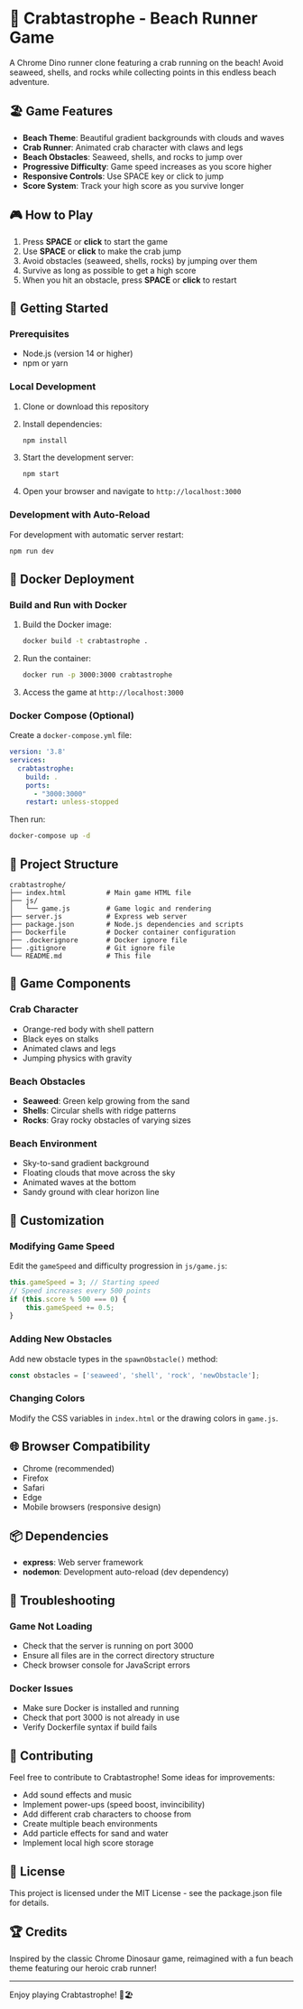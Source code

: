 # 🦀 Crabtastrophe - Beach Runner Game

A Chrome Dino runner clone featuring a crab running on the beach! Avoid seaweed, shells, and rocks while collecting points in this endless beach adventure.

## 🏖️ Game Features

- **Beach Theme**: Beautiful gradient backgrounds with clouds and waves
- **Crab Runner**: Animated crab character with claws and legs
- **Beach Obstacles**: Seaweed, shells, and rocks to jump over
- **Progressive Difficulty**: Game speed increases as you score higher
- **Responsive Controls**: Use SPACE key or click to jump
- **Score System**: Track your high score as you survive longer

## 🎮 How to Play

1. Press **SPACE** or **click** to start the game
2. Use **SPACE** or **click** to make the crab jump
3. Avoid obstacles (seaweed, shells, rocks) by jumping over them
4. Survive as long as possible to get a high score
5. When you hit an obstacle, press **SPACE** or **click** to restart

## 🚀 Getting Started

### Prerequisites

- Node.js (version 14 or higher)
- npm or yarn

### Local Development

1. Clone or download this repository
2. Install dependencies:
   ```bash
   npm install
   ```

3. Start the development server:
   ```bash
   npm start
   ```

4. Open your browser and navigate to `http://localhost:3000`

### Development with Auto-Reload

For development with automatic server restart:
```bash
npm run dev
```

## 🐳 Docker Deployment

### Build and Run with Docker

1. Build the Docker image:
   ```bash
   docker build -t crabtastrophe .
   ```

2. Run the container:
   ```bash
   docker run -p 3000:3000 crabtastrophe
   ```

3. Access the game at `http://localhost:3000`

### Docker Compose (Optional)

Create a `docker-compose.yml` file:
```yaml
version: '3.8'
services:
  crabtastrophe:
    build: .
    ports:
      - "3000:3000"
    restart: unless-stopped
```

Then run:
```bash
docker-compose up -d
```

## 📁 Project Structure

```
crabtastrophe/
├── index.html          # Main game HTML file
├── js/
│   └── game.js         # Game logic and rendering
├── server.js           # Express web server
├── package.json        # Node.js dependencies and scripts
├── Dockerfile          # Docker container configuration
├── .dockerignore       # Docker ignore file
├── .gitignore          # Git ignore file
└── README.md           # This file
```

## 🎨 Game Components

### Crab Character
- Orange-red body with shell pattern
- Black eyes on stalks
- Animated claws and legs
- Jumping physics with gravity

### Beach Obstacles
- **Seaweed**: Green kelp growing from the sand
- **Shells**: Circular shells with ridge patterns
- **Rocks**: Gray rocky obstacles of varying sizes

### Beach Environment
- Sky-to-sand gradient background
- Floating clouds that move across the sky
- Animated waves at the bottom
- Sandy ground with clear horizon line

## 🔧 Customization

### Modifying Game Speed
Edit the `gameSpeed` and difficulty progression in `js/game.js`:
```javascript
this.gameSpeed = 3; // Starting speed
// Speed increases every 500 points
if (this.score % 500 === 0) {
    this.gameSpeed += 0.5;
}
```

### Adding New Obstacles
Add new obstacle types in the `spawnObstacle()` method:
```javascript
const obstacles = ['seaweed', 'shell', 'rock', 'newObstacle'];
```

### Changing Colors
Modify the CSS variables in `index.html` or the drawing colors in `game.js`.

## 🌐 Browser Compatibility

- Chrome (recommended)
- Firefox
- Safari
- Edge
- Mobile browsers (responsive design)

## 📦 Dependencies

- **express**: Web server framework
- **nodemon**: Development auto-reload (dev dependency)

## 🐛 Troubleshooting

### Game Not Loading
- Check that the server is running on port 3000
- Ensure all files are in the correct directory structure
- Check browser console for JavaScript errors

### Docker Issues
- Make sure Docker is installed and running
- Check that port 3000 is not already in use
- Verify Dockerfile syntax if build fails

## 🤝 Contributing

Feel free to contribute to Crabtastrophe! Some ideas for improvements:
- Add sound effects and music
- Implement power-ups (speed boost, invincibility)
- Add different crab characters to choose from
- Create multiple beach environments
- Add particle effects for sand and water
- Implement local high score storage

## 📜 License

This project is licensed under the MIT License - see the package.json file for details.

## 🏆 Credits

Inspired by the classic Chrome Dinosaur game, reimagined with a fun beach theme featuring our heroic crab runner!

---

Enjoy playing Crabtastrophe! 🦀🏖️
